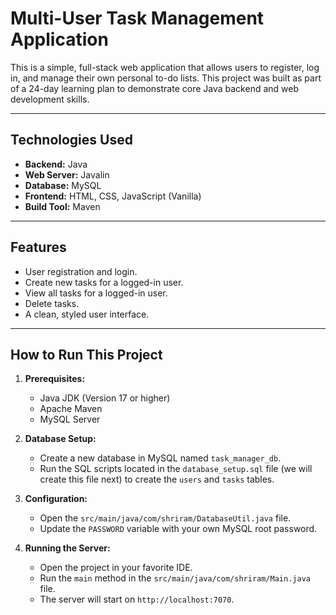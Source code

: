 # Multi-User Task Management Application

This is a simple, full-stack web application that allows users to register, log in, and manage their own personal to-do lists. This project was built as part of a 24-day learning plan to demonstrate core Java backend and web development skills.

---

## Technologies Used

* **Backend:** Java
* **Web Server:** Javalin
* **Database:** MySQL
* **Frontend:** HTML, CSS, JavaScript (Vanilla)
* **Build Tool:** Maven

---

## Features

* User registration and login.
* Create new tasks for a logged-in user.
* View all tasks for a logged-in user.
* Delete tasks.
* A clean, styled user interface.

---

## How to Run This Project

1.  **Prerequisites:**
    * Java JDK (Version 17 or higher)
    * Apache Maven
    * MySQL Server

2.  **Database Setup:**
    * Create a new database in MySQL named `task_manager_db`.
    * Run the SQL scripts located in the `database_setup.sql` file (we will create this file next) to create the `users` and `tasks` tables.

3.  **Configuration:**
    * Open the `src/main/java/com/shriram/DatabaseUtil.java` file.
    * Update the `PASSWORD` variable with your own MySQL root password.

4.  **Running the Server:**
    * Open the project in your favorite IDE.
    * Run the `main` method in the `src/main/java/com/shriram/Main.java` file.
    * The server will start on `http://localhost:7070`.